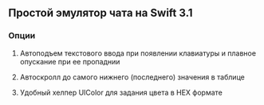 ## Простой эмулятор чата на Swift 3.1

### Опции

1) Автоподъем текстового ввода при появлении клавиатуры и плавное опускание при ее пропаднии

2) Автоскролл до самого нижнего (последнего) значения в таблице

3) Удобный хелпер UIColor для задания цвета в HEX формате
